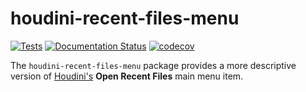 houdini-recent-files-menu
==================

[![Tests](https://github.com/captainhammy/houdini-recent-files-menu/actions/workflows/tests.yml/badge.svg)](https://github.com/captainhammy/houdini-recent-files-menu/actions/workflows/tests.yml)
[![Documentation Status](https://readthedocs.org/projects/houdini-recent-files-menu/badge/?version=latest)](https://houdini-recent-files-menu.readthedocs.io/en/latest/?badge=latest)
[![codecov](https://codecov.io/github/captainhammy/houdini-recent-files-menu/graph/badge.svg?token=rk7Vm6wvJ2)](https://codecov.io/github/captainhammy/houdini-recent-files-menu)

The `houdini-recent-files-menu` package provides a more descriptive version of [Houdini's](http://sidefx.com) **Open Recent Files** main menu item.
